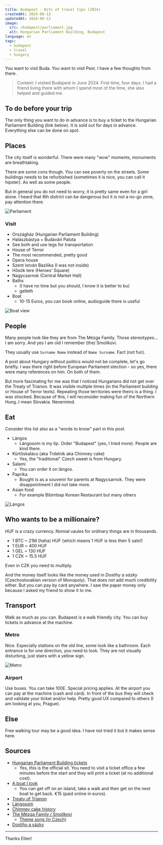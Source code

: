 ```yaml
---
title: Budapest - Bits of travel tips (2024)
createdAt: 2024-08-13
updatedAt: 2024-08-13
image:
  src: /budapest/parliament.jpg
  alt: Hungarian Parliament Building, Budapest
language: en
tags:
  - budapest
  - travel
  - hungary
---
```


You want to visit Buda. You want to visit Pest. I have a few thoughts from there.

> Context: I visited Budapest in June 2024. First time, four days. I had a friend living there with whom I spend most of the time, she also helped and guided me.

## To do before your trip

The only thing you want to do in advance is to buy a ticket to the Hungarian Parliament Building (link below). It is sold out for days in advance. Everything else can be done on spot.

## Places

The city itself is wonderful. There were many "wow" moments, monuments are breathtaking.

There are some cons though. You can see poverty on the streets. Some buildings needs to be refurbished (sometimes it is nice, you can call it hipster). As well as some people.

But in general you do not need to worry, it is pretty same even for a girl alone. I heard that 8th district can be dangerous but it is not a no-go zone, pay attention there.

![Parliament](/budapest/parliament-in.jpg)

### Visit

- Országház (Hungarian Parliament Building)
- Halászbástya + Budavári Palota
- See both and use legs for transportation
- House of Terror
- The most recommended, pretty good
- Opera house
- Szent István Bazilika (I was not inside)
- Hősök tere (Heroes' Square)
- Nagycsarnok (Central Market Hall)
- Baths
  - (I have no time but you should, I know it is better to bu)
  - gelleth
- Boat
  - 10-15 Euros, you can book online, audioguide there is useful

![Boat view](/budapest/boat.jpg)

## People

Many people look like they are from The Mézga Family. Those stereotypes…I am sorry. And yes I am old I remember (the) Smolíkovi.

They usually use `Surname Name` instead of `Name Surname`. Fact (not fun).

A post about Hungary without politics would not be complete, let's go briefly. I was there right before European Parliament election - so yes, there were many references on him. On both of them.

But more fascinating for me was that I noticed Hungarians did not get over the Treaty of Trianon. It was visible multiple times (in the Parliament building or House of Terror texts). Repeating those territories were theirs is a thing. I was shocked. Because of this, I will reconsider making fun of the Northern Hung..I mean Slovakia. Nevermind.

## Eat

Consider this list also as a "words to know" part in this post.

- Lángos
  - Lángosom is my tip. Order "Budapest" (yes, I tried more). People are kind there.
- Kürtőskalács (aka Trdelník aka Chimney cake)
  - Yes, the "traditional" Czech sweet is from Hungary.
- Salami
  - You can order it on lángos.
- Paprika
  - Bought is as a souvenir for parents at Nagycsarnok. They were disappointment I did not take more.
- Asian food
  - For example Bibimbap Korean Restaurant but many others

![Lángos](/budapest/langos.jpg)

## Who wants to be a millionaire?

HUF is a crazy currency. Nomial vaules for ordinary things are in thousands.

- 1 BTC ~ 21M (haha) HUF (which means 1 HUF is less then 5 sats!)
- 1 EUR ~ 400 HUF
- 1 GEL ~ 130 HUF
- 1 CZK ~ 15.5 HUF

Even in CZK you need to multiply.

And the money itself looks like the money used in _Dostihy a sázky_ (Czechoslovakian version of Monopoly). That does not add much credibility either. But you can pay by card anywhere. I saw the paper money only because I asked my friend to show it to me.

## Transport

Walk as much as you can. Budapest is a walk friendly city. You can buy tickets in advance at the machine.

### Metro

Nice. Especially stations on the old line, some look like a bathroom. Each entrance is for one direction, you need to look. They are not visually disturbing, just stairs with a yellow sign.

![Metro](/budapest/metro.jpg)

### Airport

Use buses. You can take 100E. Special pricing applies. At the airport you can pay at the machine (cash and card). In front of the bus they will check and validate your ticket and/or help. Pretty good UX compared to others (I am looking at you, Prague).

## Else

Free walking tour may be a good idea. I have not tried it but it makes sense here.

## Sources

- [Hungarian Parliament Building tickets](<[https://jegymester.hu/event-host/900/parlament](https://jegymester.hu/event-host/900/parlament)>)
  - Yes, this is the official sit. You need to visit a ticket office a few minutes before the start and they will print a ticket (at no additional cost).
- [A boat I took](<[https://legenda.hu/en/duna-bella](https://legenda.hu/en/duna-bella)>)
  - You can get off on an island, take a walk and then get on the next boat to get back. €15 (paid online in euros).
- [Treaty of Trianon](<[https://en.wikipedia.org/wiki/Treaty_of_Trianon](https://en.wikipedia.org/wiki/Treaty_of_Trianon)>)
- [Lángosom](<[https://www.google.com/maps/place/L%C3%A1ngosom/@47.4994046,19.0664479,19z/data=!3m1!4b1!4m6!3m5!1s0x4741ddccc99e4489:0x38a58fa780e4a435!8m2!3d47.4994037!4d19.0670916!16s%2Fg%2F11jxv7y1_0?entry=ttu](https://www.google.com/maps/place/L%C3%A1ngosom/@47.4994046,19.0664479,19z/data=!3m1!4b1!4m6!3m5!1s0x4741ddccc99e4489:0x38a58fa780e4a435!8m2!3d47.4994037!4d19.0670916!16s%2Fg%2F11jxv7y1_0?entry=ttu)>)
- [Chimney cake history](<[https://www.youtube.com/watch?v=MPNEFr6O-Dw](https://www.youtube.com/watch?v=MPNEFr6O-Dw)>)
- [The Mézga Family / Smolíkovi](<[https://en.wikipedia.org/wiki/The_M%C3%A9zga_Family](https://en.wikipedia.org/wiki/The_M%C3%A9zga_Family)>)
  - [Theme song (in Czech)](<[https://www.youtube.com/watch?v=OBOV1hHDp5U](https://www.youtube.com/watch?v=OBOV1hHDp5U)>)
- [Dostihy a sázky](<[https://www.mojedino.cz/dostihy-a-sazky.html](https://www.mojedino.cz/dostihy-a-sazky.html)>)

---

Thanks Ellen!
